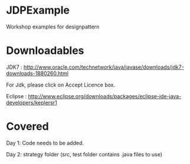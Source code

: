 JDPExample
==========

Workshop examples for designpattern


Downloadables
=============

JDK7 : 
http://www.oracle.com/technetwork/java/javase/downloads/jdk7-downloads-1880260.html

For Jdk, please click on Accept Licence box.


Eclipse : http://www.eclipse.org/downloads/packages/eclipse-ide-java-developers/keplersr1


Covered
=======
Day 1: Code needs to be added.

Day 2: strategy folder (src, test folder contains .java files to use)


